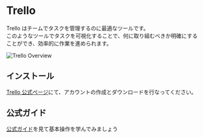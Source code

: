# Trello

Trello はチームでタスクを管理するのに最適なツールです。  
このようなツールでタスクを可視化することで、何に取り組むべきか明確にすることができ、効率的に作業を進められます。

![Trello Overview](assets/trello-overview.png)

## インストール

[Trello 公式ページ](https://trello.com/ja)にて、アカウントの作成とダウンロードを行なってください。

## 公式ガイド

[公式ガイド](https://trello.com/guide)を見て基本操作を学んでみましょう
